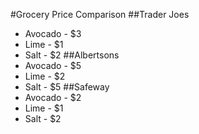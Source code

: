 #Grocery Price Comparison
##Trader Joes
* Avocado - $3
* Lime - $1
* Salt - $2
##Albertsons
* Avocado - $5
* Lime - $2
* Salt - $5
##Safeway
* Avocado - $2
* Lime - $1
* Salt - $2
